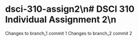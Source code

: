 # dsci-310-assign2\n# DSCI 310 Individual Assignment 2\n
Changes to branch_1 commit 1
Changes to branch_2 commit 2

